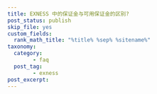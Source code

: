 ```yaml
---
title: EXNESS 中的保证金与可用保证金的区别?
post_status: publish
skip_file: yes
custom_fields:
  rank_math_title: "%title% %sep% %sitename%"
taxonomy:
  category:
        - faq
  post_tag:
        - exness
post_excerpt: 
---
```

